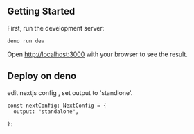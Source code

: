 ## Getting Started

First, run the development server:

```bash
deno run dev

```

Open [http://localhost:3000](http://localhost:3000) with your browser to see the result.




## Deploy on deno

edit nextjs config , set output to 'standlone'.

```
const nextConfig: NextConfig = {
  output: "standalone",
 
};
```
